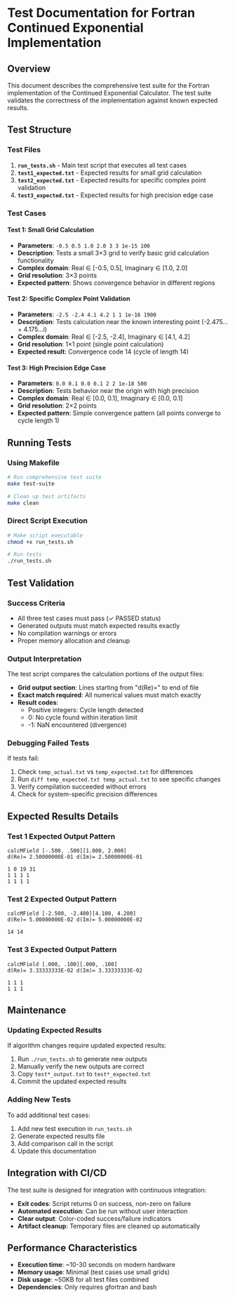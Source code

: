 # Test Documentation for Fortran Continued Exponential Implementation

## Overview

This document describes the comprehensive test suite for the Fortran implementation of the Continued Exponential Calculator. The test suite validates the correctness of the implementation against known expected results.

## Test Structure

### Test Files

1. **`run_tests.sh`** - Main test script that executes all test cases
2. **`test1_expected.txt`** - Expected results for small grid calculation 
3. **`test2_expected.txt`** - Expected results for specific complex point validation
4. **`test3_expected.txt`** - Expected results for high precision edge case

### Test Cases

#### Test 1: Small Grid Calculation
- **Parameters**: `-0.5 0.5 1.0 2.0 3 3 1e-15 100`
- **Description**: Tests a small 3×3 grid to verify basic grid calculation functionality
- **Complex domain**: Real ∈ [-0.5, 0.5], Imaginary ∈ [1.0, 2.0]
- **Grid resolution**: 3×3 points
- **Expected pattern**: Shows convergence behavior in different regions

#### Test 2: Specific Complex Point Validation  
- **Parameters**: `-2.5 -2.4 4.1 4.2 1 1 1e-16 1900`
- **Description**: Tests calculation near the known interesting point (-2.475... + 4.175...i)
- **Complex domain**: Real ∈ [-2.5, -2.4], Imaginary ∈ [4.1, 4.2]  
- **Grid resolution**: 1×1 point (single point calculation)
- **Expected result**: Convergence code 14 (cycle of length 14)

#### Test 3: High Precision Edge Case
- **Parameters**: `0.0 0.1 0.0 0.1 2 2 1e-18 500`
- **Description**: Tests behavior near the origin with high precision
- **Complex domain**: Real ∈ [0.0, 0.1], Imaginary ∈ [0.0, 0.1]
- **Grid resolution**: 2×2 points
- **Expected pattern**: Simple convergence pattern (all points converge to cycle length 1)

## Running Tests

### Using Makefile
```bash
# Run comprehensive test suite
make test-suite

# Clean up test artifacts
make clean
```

### Direct Script Execution
```bash
# Make script executable
chmod +x run_tests.sh

# Run tests
./run_tests.sh
```

## Test Validation

### Success Criteria
- All three test cases must pass (✓ PASSED status)
- Generated outputs must match expected results exactly
- No compilation warnings or errors
- Proper memory allocation and cleanup

### Output Interpretation

The test script compares the calculation portions of the output files:
- **Grid output section**: Lines starting from "d(Re)=" to end of file
- **Exact match required**: All numerical values must match exactly
- **Result codes**: 
  - Positive integers: Cycle length detected
  - 0: No cycle found within iteration limit  
  - -1: NaN encountered (divergence)

### Debugging Failed Tests

If tests fail:
1. Check `temp_actual.txt` vs `temp_expected.txt` for differences
2. Run `diff temp_expected.txt temp_actual.txt` to see specific changes
3. Verify compilation succeeded without errors
4. Check for system-specific precision differences

## Expected Results Details

### Test 1 Expected Output Pattern
```
calcMField [-.500, .500][1.000, 2.000]
d(Re)= 2.50000000E-01 d(Im)= 2.50000000E-01

1 0 19 31 
1 1 1 1 
1 1 1 1 
```

### Test 2 Expected Output Pattern  
```
calcMField [-2.500, -2.400][4.100, 4.200]
d(Re)= 5.00000000E-02 d(Im)= 5.00000000E-02

14 14 
```

### Test 3 Expected Output Pattern
```
calcMField [.000, .100][.000, .100]
d(Re)= 3.33333333E-02 d(Im)= 3.33333333E-02

1 1 1 
1 1 1 
```

## Maintenance

### Updating Expected Results
If algorithm changes require updated expected results:
1. Run `./run_tests.sh` to generate new outputs
2. Manually verify the new outputs are correct
3. Copy `test*_output.txt` to `test*_expected.txt`
4. Commit the updated expected results

### Adding New Tests
To add additional test cases:
1. Add new test execution in `run_tests.sh`
2. Generate expected results file
3. Add comparison call in the script
4. Update this documentation

## Integration with CI/CD

The test suite is designed for integration with continuous integration:
- **Exit codes**: Script returns 0 on success, non-zero on failure
- **Automated execution**: Can be run without user interaction
- **Clear output**: Color-coded success/failure indicators
- **Artifact cleanup**: Temporary files are cleaned up automatically

## Performance Characteristics

- **Execution time**: ~10-30 seconds on modern hardware
- **Memory usage**: Minimal (test cases use small grids)
- **Disk usage**: ~50KB for all test files combined
- **Dependencies**: Only requires gfortran and bash